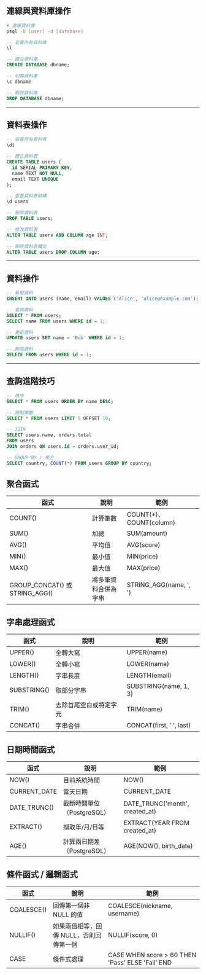 ## 連線與資料庫操作

```bash
# 連線資料庫
psql -U [user] -d [database]
```

```sql
-- 查看所有資料庫
\l

-- 建立資料庫
CREATE DATABASE dbname;

-- 切換資料庫
\c dbname

-- 刪除資料庫
DROP DATABASE dbname;
```

---

## 資料表操作

```sql
-- 查看所有資料表
\dt

-- 建立資料表
CREATE TABLE users (
  id SERIAL PRIMARY KEY,
  name TEXT NOT NULL,
  email TEXT UNIQUE
);

-- 查看資料表結構
\d users

-- 刪除資料表
DROP TABLE users;

-- 修改資料表
ALTER TABLE users ADD COLUMN age INT;

-- 刪除資料表欄位
ALTER TABLE users DROP COLUMN age;
```

---

## 資料操作

```sql
-- 新增資料
INSERT INTO users (name, email) VALUES ('Alice', 'alice@example.com');

-- 查詢資料
SELECT * FROM users;
SELECT name FROM users WHERE id = 1;

-- 更新資料
UPDATE users SET name = 'Bob' WHERE id = 1;

-- 刪除資料
DELETE FROM users WHERE id = 1;
```

---

## 查詢進階技巧

```sql
-- 排序
SELECT * FROM users ORDER BY name DESC;

-- 限制筆數
SELECT * FROM users LIMIT 5 OFFSET 10;

-- JOIN
SELECT users.name, orders.total
FROM users
JOIN orders ON users.id = orders.user_id;

-- GROUP BY / 聚合
SELECT country, COUNT(*) FROM users GROUP BY country;
```

## 聚合函式

| 函式 | 說明 | 範例 |
| --- | --- | --- |
| COUNT() | 計算筆數 | COUNT(*)、COUNT(column) |
| SUM() | 加總 | SUM(amount) |
| AVG() | 平均值 | AVG(score) |
| MIN() | 最小值 | MIN(price) |
| MAX() | 最大值 | MAX(price) |
| GROUP_CONCAT() 或 STRING_AGG() | 將多筆資料合併為字串 | STRING_AGG(name, ', ') |

## 字串處理函式

| 函式 | 說明 | 範例 |
| --- | --- | --- |
| UPPER() | 全轉大寫 | UPPER(name) |
| LOWER() | 全轉小寫 | LOWER(name) |
| LENGTH() | 字串長度 | LENGTH(email) |
| SUBSTRING() | 取部分字串 | SUBSTRING(name, 1, 3) |
| TRIM() | 去除首尾空白或特定字元 | TRIM(name) |
| CONCAT() | 字串合併 | CONCAT(first, ' ', last) |

## 日期時間函式

| 函式 | 說明 | 範例 |
| --- | --- | --- |
| NOW() | 目前系統時間 | NOW() |
| CURRENT_DATE | 當天日期 | CURRENT_DATE |
| DATE_TRUNC() | 截斷時間單位（PostgreSQL） | DATE_TRUNC('month', created_at) |
| EXTRACT() | 擷取年/月/日等 | EXTRACT(YEAR FROM created_at) |
| AGE() | 計算兩日期差（PostgreSQL） | AGE(NOW(), birth_date) |

## 條件函式 / 邏輯函式

| 函式 | 說明 | 範例 |
| --- | --- | --- |
| COALESCE() | 回傳第一個非 NULL 的值 | COALESCE(nickname, username) |
| NULLIF() | 如果兩值相等，回傳 NULL，否則回傳第一個 | NULLIF(score, 0) |
| CASE | 條件式處理 | CASE WHEN score > 60 THEN 'Pass' ELSE 'Fail' END |